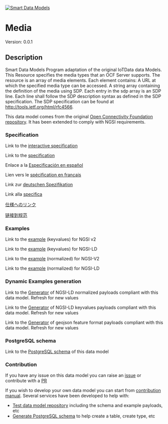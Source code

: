 [![Smart Data Models](https://smartdatamodels.org/wp-content/uploads/2022/01/SmartDataModels_logo.png "Logo")](https://smartdatamodels.org)
# Media
Version: 0.0.1

## Description 

Smart Data Models Program adaptation of the original IoTData data Models. This Resource specifies the media types that an OCF Server supports. The resource is an array of media elements.  Each element contains:     A URL at which the specified media type can be accessed.     A string array containing the definition of the media using SDP.     Each entry in the sdp array is an SDP line.     Each line shall follow the SDP description syntax as defined in the SDP specification. The SDP specification can be found at http://tools.ietf.org/html/rfc4566.

This data model comes from the original [Open Connectivity Foundation repository](https://github.com/openconnectivityfoundation/IoTDataModels). It has been extended to comply with NGSI requirements.
### Specification

Link to the [interactive specification](https://swagger.lab.fiware.org/?url=https://smart-data-models.github.io/dataModel.OCF/Media/swagger.yaml)

Link to the [specification](https://github.com/smart-data-models/dataModel.OCF/blob/master/Media/doc/spec.md)

Enlace a la [Especificación en español](https://github.com/smart-data-models/dataModel.OCF/blob/master/Media/doc/spec_ES.md)

Lien vers le [spécification en français](https://github.com/smart-data-models/dataModel.OCF/blob/master/Media/doc/spec_FR.md)

Link zur [deutschen Spezifikation](https://github.com/smart-data-models/dataModel.OCF/blob/master/Media/doc/spec_DE.md)

Link alla [specifica](https://github.com/smart-data-models/dataModel.OCF/blob/master/Media/doc/spec_IT.md)

[仕様へのリンク](https://github.com/smart-data-models/dataModel.OCF/blob/master/Media/doc/spec_JA.md)

[链接到规范](https://github.com/smart-data-models/dataModel.OCF/blob/master/Media/doc/spec_ZH.md)
### Examples

Link to the [example](https://smart-data-models.github.io/dataModel.OCF/Media/examples/example.json) (keyvalues) for NGSI v2

Link to the [example](https://smart-data-models.github.io/dataModel.OCF/Media/examples/example.jsonld) (keyvalues) for NGSI-LD

Link to the [example](https://smart-data-models.github.io/dataModel.OCF/Media/examples/example-normalized.json) (normalized) for NGSI-V2

Link to the [example](https://smart-data-models.github.io/dataModel.OCF/Media/examples/example-normalized.jsonld) (normalized) for NGSI-LD
### Dynamic Examples generation

Link to the [Generator](https://smartdatamodels.org/extra/ngsi-ld_generator.php?schemaUrl=https://raw.githubusercontent.com/smart-data-models/dataModel.OCF/master/Media/schema.json&email=info@smartdatamodels.org) of NGSI-LD normalized payloads compliant with this data model. Refresh for new values

Link to the [Generator](https://smartdatamodels.org/extra/ngsi-ld_generator_keyvalues.php?schemaUrl=https://raw.githubusercontent.com/smart-data-models/dataModel.OCF/master/Media/schema.json&email=info@smartdatamodels.org) of NGSI-LD keyvalues payloads compliant with this data model. Refresh for new values

Link to the [Generator](https://smartdatamodels.org/extra/geojson_features_generator.php?schemaUrl=https://raw.githubusercontent.com/smart-data-models/dataModel.OCF/master/Media/schema.json&email=info@smartdatamodels.org) of geojson feature format payloads compliant with this data model. Refresh for new values
### PostgreSQL schema

Link to the [PostgreSQL schema](https://github.com/smart-data-models/dataModel.OCF/blob/master/Media/schema.sql) of this data model
### Contribution

 If you have any issue on this data model you can raise an [issue](https://github.com/smart-data-models/dataModel.OCF/issues)  or contribute with a [PR](https://github.com/smart-data-models/dataModel.OCF/pulls)

 If you wish to develop your own data model you can start from [contribution manual](https://bit.ly/contribution_manual). Several services have been developed to help with: 
 - [Test data model repository](https://smartdatamodels.org/index.php/data-models-contribution-api/) including the schema and example payloads, etc
 - [Generate PostgreSQL schema](https://smartdatamodels.org/index.php/sql-service/) to help create a table, create type, etc